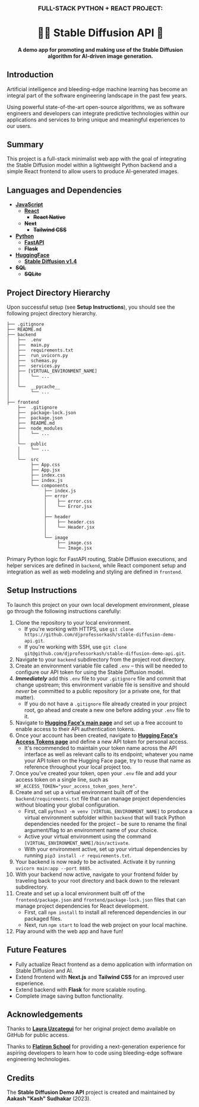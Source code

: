 <h3 align="center">FULL-STACK PYTHON + REACT PROJECT:</h3>
<h1 align="center">✍🏽 <b>Stable Diffusion API</b> 🎨</h1>
<h4 align="center">A demo app for promoting and making use of the Stable Diffusion algorithm for AI-driven image generation.</h1>

## Introduction

Artificial intelligence and bleeding-edge machine learning has become an integral part of the software engineering landscape in the past few years. 

Using powerful state-of-the-art open-source algorithms, we as software engineers and developers can integrate predictive technologies within our applications and services to bring unique and meaningful experiences to our users. 

## Summary

This project is a full-stack minimalist web app with the goal of integrating the Stable Diffusion model within a lightweight Python backend and a simple React frontend to allow users to produce AI-generated images.

## Languages and Dependencies

* **[JavaScript](https://developer.mozilla.org/en-US/docs/Web/JavaScript)**
  * **[React](https://react.dev/)**
    * **~~React Native~~**
  * **~~Next~~**
    * **~~Tailwind CSS~~**
* **[Python]()**
  * **[FastAPI](https://fastapi.tiangolo.com/lo/)**
  * **~~Flask~~**
* **[HuggingFace](https://huggingface.co/)**
  * **[Stable Diffusion v1.4](https://github.com/Stability-AI/stablediffusion)**
* **~~SQL~~**
  * **~~SQLite~~**

## Project Directory Hierarchy

Upon successful setup (see **Setup Instructions**), you should see the following project directory hierarchy.

```
├── .gitignore
├── README.md
├── backend
│   ├──  .env
│   ├──  main.py
│   ├──  requirements.txt
│   ├──  run_uvicorn.py
│   ├──  schemas.py
│   ├──  services.py
│   ├── [VIRTUAL_ENVIRONMENT_NAME]
│   │    └── ...
│   │
│   └──  __pycache__
│        └── ...
│
├── frontend
    ├──  .gitignore
    ├──  package-lock.json
    ├──  package.json
    ├──  README.md
    ├──  node_modules
    │    └── ...
    │  
    └──  public 
    │    └── ...
    │  
    └──  src
         ├── App.css
         ├── App.jsx
         ├── index.css
         ├── index.js
         └── components
              ├── index.js
              ├── error
              │    ├── error.css
              │    └── Error.jsx
              │
              ├── header
              │    ├── header.css
              │    └── Header.jsx
              │
              └── image
                   ├── image.css
                   └── Image.jsx
```

Primary Python logic for FastAPI routing, Stable Diffusion executions, and helper services are defined in `backend`, while React component setup and integration as well as web modeling and styling are defined in `frontend`. 

## Setup Instructions

To launch this project on your own local development environment, please go through the following instructions carefully:

1. Clone the repository to your local environment.
    - If you're working with HTTPS, use `git clone https://github.com/djprofessorkash/stable-diffusion-demo-api.git`. 
    - If you're working with SSH, use `git clone git@github.com/djprofessorkash/stable-diffusion-demo-api.git`.
2. Navigate to your `backend` subdirectory from the project root directory. 
3. Create an environment variable file called `.env` – this will be needed to configure our API token for using the Stable Diffusion model.
4. ***Immediately*** add this `.env` file to your `.gitignore` file and commit that change upstream; this environment variable file is sensitive and should _never_ be committed to a public repository (or a private one, for that matter).
    - If you do not have a `.gitignore` file already created in your project root, go ahead and create a new one before adding your `.env` file to it. 
5. Navigate to **[Hugging Face's main page](https://huggingface.co)** and set up a free account to enable access to their API authentication tokens.
6. Once your account has been created, navigate to **[Hugging Face's Access Tokens page](https://huggingface.co/settings/tokens)** and define a new API token for personal access.
    - It's recommended to maintain your token name across the API interface as well as relevant calls to its endpoint; whatever you name your API token on the Hugging Face page, try to reuse that name as reference throughout your local project too. 
7. Once you've created your token, open your `.env` file and add your access token on a single line, such as `HF_ACCESS_TOKEN="your_access_token_goes_here"`.
8. Create and set up a virtual environment built off of the `backend/requirements.txt` file that can manage project dependencies without bloating your global configuration.
    - First, call `python3 -m venv [VIRTUAL_ENVIRONMENT_NAME]` to produce a virtual environment subfolder within `backend` that will track Python dependencies needed for the project – be sure to rename the final argument/flag to an environment name of your choice. 
    - Active your virtual environment using the command `[VIRTUAL_ENVIRONMENT_NAME]/bin/activate`. 
    - With your environment active, set up your virtual dependencies by running `pip3 install -r requirements.txt`.
9. Your backend is now ready to be activated. Activate it by running `uvicorn main:app --port 8885`. 
10. With your backend now active, navigate to your frontend folder by traveling back to your root directory and back down to the relevant subdirectory.
11. Create and set up a local environment built off of the `frontend/package.json` and `frontend/package-lock.json` files that can manage project dependencies for React development.
    - First, call `npm install` to install all referenced dependencies in our packaged files.
    - Next, run `npm start` to load the web project on your local machine. 
12. Play around with the web app and have fun! 

## Future Features

- Fully actualize React frontend as a demo application with information on Stable Diffusion and AI.
- Extend frontend with **Next.js** and **Tailwind CSS** for an improved user experience.
- Extend backend with **Flask** for more scalable routing.
- Complete image saving button functionality. 

## Acknowledgements

Thanks to **[Laura Uzcategui](https://github.com/laurauzcategui)** for her original project demo available on GitHub for public access. 

Thanks to **[Flatiron School](https://flatironschool.com/welcome-to-flatiron-school/)** for providing a next-generation experience for aspiring developers to learn how to code using bleeding-edge software engineering technologies.

## Credits

The **Stable Diffusion Demo API** project is created and maintained by **Aakash "Kash" Sudhakar** (2023).